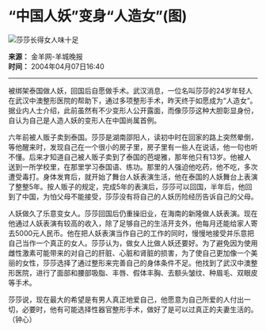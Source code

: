 # “中国人妖”变身“人造女”(图)

![莎莎长得女人味十足](https://photo.sohu.com/2004/04/07/97/Img219769707.jpg)

**来源：** 金羊网-羊城晚报  
**时间：** 2004年04月07日16:40  

---

被绑架泰国做人妖，回国后自愿做手术。武汉消息，一位名叫莎莎的24岁年轻人在武汉中澳整形医院的帮助下，通过多项整形手术，昨天终于如愿成为“人造女”。据业内人士介绍，此前虽然有不少变形人公开露面，而像莎莎这种大胆彰显身份，自认为自己是人造人妖的变形人在中国尚属首例。

六年前被人贩子卖到泰国。莎莎是湖南邵阳人，读初中时在回家的路上突然晕倒，等他醒来时，发现自己在一个很小的房子里，房子里有一些人在说话，他一句也听不懂。后来才知道自己被人贩子卖到了泰国的芭堤雅，那年他只有13岁。他被人送到一所学校里，在那里学习泰国语、练功。那里的人强迫他吃药，他不吃，多次遭受毒打。身体发育后，就开始了舞台人妖表演生活，他在泰国的人妖舞台上表演了整整5年。按人贩子的规定，完成5年的表演后，莎莎可以回国，半年后，他回到了中国，为怕父母不能接受，莎莎没有将自己的人妖历险经历告诉自己的父母。

人妖做久了乐意变女人。莎莎回国后仍重操旧业，在海南的新隆做人妖表演。现在他通过人妖表演有较高的收入，除了足够自己的生活开支外，他每月还能给家人寄去5000元人民币。他在把人妖表演当作自己的工作的同时，慢慢地接受并乐意把自己当作一个真正的女人。莎莎认为，做女人比做人妖还要好。为了避免因为使用雌性激素可能带来的对自己的肝脏、心脏和肾脏的损害，为了使自己更加像一个美丽的女性，莎莎选择了通过整形来完善自己的身体条件不足。他找到了武汉中澳整形医院，进行了面部和腰部吸脂、丰唇、假体丰胸、去额头皱纹、种眉毛、双眼皮等手术。

莎莎说，现在最大的希望是有男人真正地爱自己，他愿意为自己所爱的人付出一切，必要时，他有可能选择性器官整形手术，做好了是可以过真正的夫妻生活的。（钟心）
<!-- tcd_original_link http://news.sohu.com/2004/04/07/97/news219769705.shtml -->
